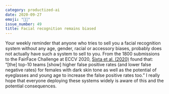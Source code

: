 ```yaml
---
category: productized-ai
date: 2020-09-27
emoji: "👨‍🦱"
issue_number: 49
title: Facial recognition remains biased
---
```


Your weekly reminder that anyone who tries to sell you a facial recognition system without any age, gender, racial or accessory biases, probably does not actually have such a system to sell to you.
From the 1800 submissions to the FairFace Challenge at ECCV 2020, [Sixta et al. (2020)](https://arxiv.org/abs/2009.07838?utm_campaign=Dynamically%20Typed&utm_medium=email&utm_source=Revue%20newsletter) found that: “[the] top-10 teams [show] higher false positive rates (and lower false negative rates) for females with dark skin tone as well as the potential of eyeglasses and young age to increase the false positive rates too.”
I really hope that everyone deploying these systems widely is aware of this and the potential consequences.